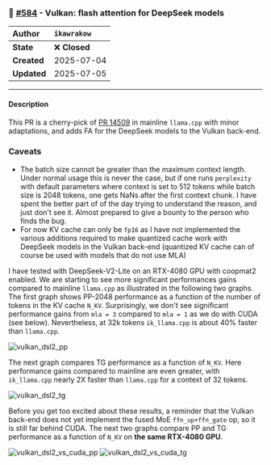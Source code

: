 ### 🔀 [#584](https://github.com/ikawrakow/ik_llama.cpp/pull/584) - Vulkan: flash attention for DeepSeek models

| **Author** | `ikawrakow` |
| :--- | :--- |
| **State** | ❌ **Closed** |
| **Created** | 2025-07-04 |
| **Updated** | 2025-07-05 |

---

#### Description

This PR is a cherry-pick of [PR 14509](https://github.com/ggml-org/llama.cpp/pull/14509) in mainline `llama.cpp` with minor adaptations, and adds FA for the DeepSeek models to the Vulkan back-end.

### Caveats

* The batch size cannot be greater than the maximum context length. Under normal usage this is never the case, but if one runs `perplexity` with default parameters where context is set to 512 tokens while batch size is 2048 tokens, one gets NaNs after the first context chunk. I have spent the better part of of the day trying to understand the reason, and just don't see it. Almost prepared to give a bounty to the person who finds the bug. 
* For now KV cache can only be `fp16` as I have not implemented the various additions required to make quantized cache work with DeepSeek models in the Vulkan back-end (quantized KV cache can of course be used with models that do not use MLA)

I have tested with DeepSeek-V2-Lite on an RTX-4080 GPU with coopmat2 enabled. We are starting to see more significant performances gains compared to mainline `llama.cpp` as illustrated in the following two graphs. The first graph shows PP-2048 performance as a function of the number of tokens in the KV cache `N_KV`. Surprisingly, we don't see significant performance gains from `mla = 3` compared to `mla = 1` as we do with CUDA (see below). Nevertheless, at 32k tokens `ik_llama.cpp` is about 40% faster than `llama.cpp`.

![vulkan_dsl2_pp](https://github.com/user-attachments/assets/08952afa-6872-47a6-b7be-8c949cd7acc9)

The next graph compares TG performance as a function of `N_KV`. Here performance gains compared to mainline are even greater, with `ik_llama.cpp` nearly 2X faster than `llama.cpp` for a context of 32 tokens.

![vulkan_dsl2_tg](https://github.com/user-attachments/assets/375bc61b-9e44-4bda-8ccc-8f58f960c6a2)

Before you get too excited about these results, a reminder that the Vulkan back-end does not yet implement the fused MoE `ffn_up+ffn_gate` op, so it is still far behind CUDA. The next two graphs compare PP and TG performance as a function of `N_KV` on **the same RTX-4080 GPU**.

![vulkan_dsl2_vs_cuda_pp](https://github.com/user-attachments/assets/7a0f101c-eabc-45de-8d13-940c94ba1a84)
![vulkan_dsl2_vs_cuda_tg](https://github.com/user-attachments/assets/708df9d1-5ee2-436a-965f-3017c5c0db8c)